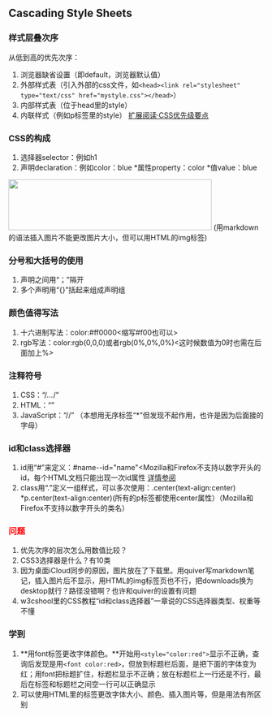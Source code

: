 ## Cascading Style Sheets
### 样式层叠次序
从低到高的优先次序：

  1. 浏览器缺省设置（即default，浏览器默认值）
  2. 外部样式表（引入外部的css文件，如```<head><link rel="stylesheet" type="text/css" href="mystyle.css"></head>```）
  3. 内部样式表（位于head里的style）
  4. 内联样式（例如p标签里的style）
[扩展阅读·CSS优先级要点](https://www.w3cschool.cn/css3/css3-selector.html)

### CSS的构成
  1. 选择器selector：例如h1
  2. 声明declaration：例如color：blue
  *属性property：color
  *值value：blue
<img src="https://ws1.sinaimg.cn/large/006tNc79gy1fp5day94x5j30wo06wta4.jpg" width="400" height="100">
(用markdown的语法插入图片不能更改图片大小，但可以用HTML的img标签)

### 分号和大括号的使用
  1. 声明之间用“；”隔开
  2. 多个声明用“{}”括起来组成声明组
  
### 颜色值得写法
  1. 十六进制写法：color:#ff0000<缩写#f00也可以>
  2. rgb写法：color:rgb(0,0,0)或者rgb(0%,0%,0%)<这时候数值为0时也需在后面加上%>
  
### 注释符号
  1. CSS：“/*...*/”
  2. HTML：“<!--...-->”
  3. JavaScript：“//”
  （本想用无序标签“*”但发现不起作用，也许是因为后面接的字母）

### id和class选择器
  1. id用“#”来定义：#name--id="name"<Mozilla和Firefox不支持以数字开头的id，每个HTML文档只能出现一次id属性
  [详情参阅](https://www.w3cschool.cn/xhtml/xhtml-structural01.html)
  2. class用“.”定义一组样式，可以多次使用：.center(text-align:center)   
  *p.center(text-align:center)(所有的p标签都使用center属性）（Mozilla和Firefox不支持以数字开头的类名）

<font color="red">

### 问题</font>
1. 优先次序的层次怎么用数值比较？
2. CSS3选择器是什么？有10类
3. 因为桌面iCloud同步的原因，图片放在了下载里。用quiver写markdown笔记，插入图片后不显示，用HTML的img标签页也不行，把downloads换为desktop就行？路径没错啊？也许和quiver的设置有问题
4. w3cshool里的CSS教程“id和class选择器”一章说的CSS选择器类型、权重等不懂

### 学到

1. **用font标签更改字体颜色。**开始用```<style="color:red">```显示不正确，查询后发现是用```<font color:red>```，但放到标题栏后面，是把下面的字体变为红；用font把标题扩住，标题栏显示不正确；放在标题栏上一行还是不行，最后在标签和标题栏之间空一行可以正确显示
2. 可以使用HTML里的标签更改字体大小、颜色、插入图片等，但是用法有所区别
